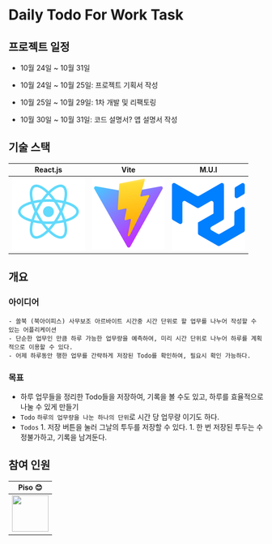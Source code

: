 # Daily Todo For Work Task

## 프로젝트 일정

-   10월 24일 ~ 10월 31일

-   10월 24일 ~ 10월 25일: 프로젝트 기획서 작성
-   10월 25일 ~ 10월 29일: 1차 개발 및 리팩토링
-   10월 30일 ~ 10월 31일: 코드 설명서? 앱 설명서 작성

## 기술 스택

| React.js                               | Vite                                 | M.U.I                                |
| -------------------------------------- | ------------------------------------ | ------------------------------------ |
| ![React](./docs/assets/react-logo.svg) | ![Vite](./docs/assets/vite-logo.svg) | ![M.U.I](./docs/assets/mui-logo.svg) |

## 개요

### 아이디어

    - 쏠북 (북아이피스) 사무보조 아르바이트 시간중 시간 단위로 할 업무를 나누어 작성할 수 있는 어플리케이션
    - 단순한 업무인 만큼 하루 가능한 업무량을 예측하여, 미리 시간 단위로 나누어 하루를 계획적으로 이용할 수 있다.
    - 어제 하루동안 행한 업무를 간략하게 저장된 Todo를 확인하여, 필요시 확인 가능하다.

### 목표

-   하루 업무들을 정리한 Todo들을 저장하여, 기록을 볼 수도 있고, 하루를 효율적으로 나눌 수 있게 만들기
-   `Todo` `하루의 업무량을 나눈 하나의 단위`로 시간 당 업무량 이기도 하다.
-   `Todos` 1. 저장 버튼을 눌러 그날의 투두를 저장할 수 있다. 1. 한 번 저장된 투두는 수정불가하고, 기록을 남겨둔다.

## 참여 인원

| Piso :blush:                                                                        |
| ----------------------------------------------------------------------------------- |
| <img src="https://avatars.githubusercontent.com/Pisodev77" width="72" height="72"/> |

```

```
